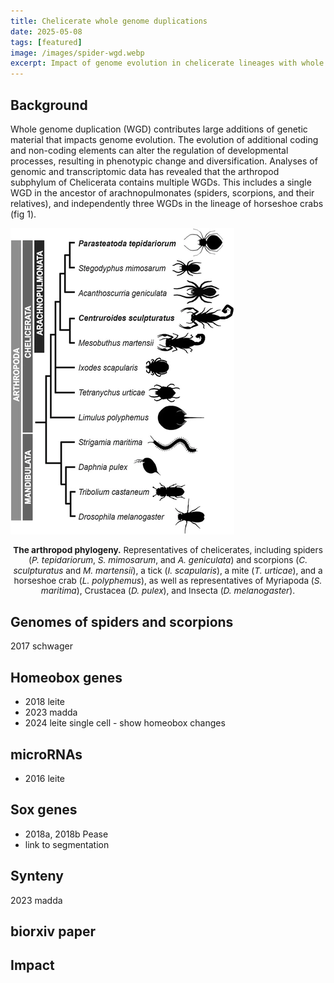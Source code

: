 ```yaml
---
title: Chelicerate whole genome duplications
date: 2025-05-08
tags: [featured]
image: /images/spider-wgd.webp
excerpt: Impact of genome evolution in chelicerate lineages with whole genome duplication
---
```


## Background

Whole genome duplication (WGD) contributes large additions of genetic material that impacts genome evolution. The evolution of additional coding and non-coding elements can alter the regulation of developmental processes, resulting in phenotypic change and diversification. Analyses of genomic and transcriptomic data has revealed that the arthropod subphylum of Chelicerata contains multiple WGDs. This includes a single WGD in the ancestor of arachnopulmonates (spiders, scorpions, and their relatives), and independently three WGDs in the lineage of horseshoe crabs (fig 1).

![Chelicerate phylogeny](/images/chelicerate-phy.webp)
<p style="text-align:center; font-size: 0.85rem; line-height: 1.2;"><b>The arthropod phylogeny.</b> Representatives of chelicerates, including spiders (<i>P. tepidariorum</i>, <i>S. mimosarum</i>, and <i>A. geniculata</i>) and scorpions (<i>C. sculpturatus</i> and <i>M. martensii</i>), a tick (<i>I. scapularis</i>), a mite (<i>T. urticae</i>), and a horseshoe crab (<i>L. polyphemus</i>), as well as representatives of Myriapoda (<i>S. maritima</i>), Crustacea (<i>D. pulex</i>), and Insecta (<i>D. melanogaster</i>).</p>

## Genomes of spiders and scorpions
2017 schwager

## Homeobox genes
- 2018 leite
- 2023 madda
- 2024 leite single cell - show homeobox changes

## microRNAs
- 2016 leite

## Sox genes
- 2018a, 2018b Pease
- link to segmentation

## Synteny
2023 madda

## biorxiv paper

## Impact